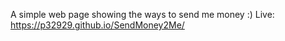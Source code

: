 
A simple web page showing the ways to send me money :)
Live: https://p32929.github.io/SendMoney2Me/